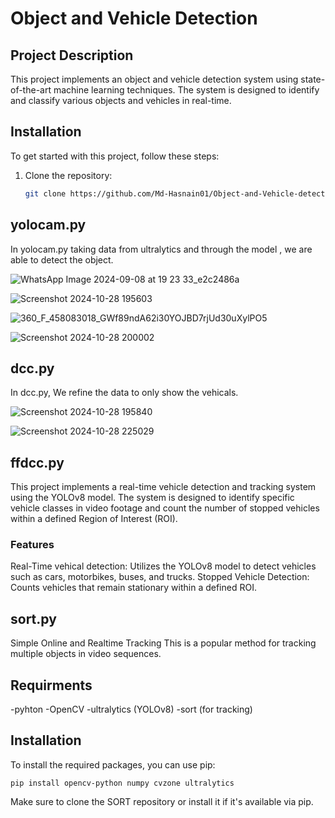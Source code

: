# Object and Vehicle Detection

## Project Description

This project implements an object and vehicle detection system using state-of-the-art machine learning techniques. The system is designed to identify and classify various objects and vehicles in real-time.


## Installation

To get started with this project, follow these steps:

1. Clone the repository:
   ```bash
   git clone https://github.com/Md-Hasnain01/Object-and-Vehicle-detection.git


## yolocam.py

In yolocam.py taking data from ultralytics and through the model , we are able to detect the object.

![WhatsApp Image 2024-09-08 at 19 23 33_e2c2486a](https://github.com/user-attachments/assets/dc7efc7b-01ac-4f5f-90f4-4a417f9af18a)



![Screenshot 2024-10-28 195603](https://github.com/user-attachments/assets/eafd51c7-e83c-4099-bfa3-7e6197dfee29)




![360_F_458083018_GWf89ndA62i30YOJBD7rjUd30uXylPO5](https://github.com/user-attachments/assets/70ff0757-0deb-4a73-9bb5-6bef690aae7f)



![Screenshot 2024-10-28 200002](https://github.com/user-attachments/assets/47d01979-9c62-4ca3-8e9d-65577dae8c27)




## dcc.py

In dcc.py, We refine the data to only show the vehicals.


![Screenshot 2024-10-28 195840](https://github.com/user-attachments/assets/c15b2714-ad38-4104-9d8a-e4a0ae7d2a1e)



![Screenshot 2024-10-28 225029](https://github.com/user-attachments/assets/30784e97-ef94-400c-936f-78857c59d4bc)






## ffdcc.py

This project implements a real-time vehicle detection and tracking system using the YOLOv8 model. The system is designed to identify specific vehicle classes in video footage and count the number of stopped vehicles within a defined Region of Interest (ROI).


### Features
Real-Time vehical detection: Utilizes the YOLOv8 model to detect vehicles such as cars, motorbikes, buses, and trucks.
Stopped Vehicle Detection: Counts vehicles that remain stationary within a defined ROI.

## sort.py
Simple Online and Realtime Tracking
This is a popular method for tracking multiple objects in video sequences.


## Requirments

-pyhton
-OpenCV
-ultralytics (YOLOv8)
-sort (for tracking)

## Installation
To install the required packages, you can use pip:
```
pip install opencv-python numpy cvzone ultralytics
```

Make sure to clone the SORT repository or install it if it's available via pip.
